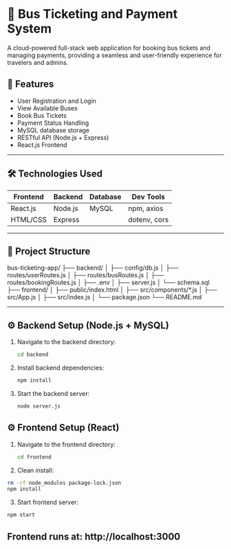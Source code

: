# 🚌 Bus Ticketing and Payment System

A cloud-powered full-stack web application for booking bus tickets and managing payments, providing a seamless and user-friendly experience for travelers and admins.

## 🚀 Features

- User Registration and Login
- View Available Buses
- Book Bus Tickets
- Payment Status Handling
- MySQL database storage
- RESTful API (Node.js + Express)
- React.js Frontend

---

## 🛠️ Technologies Used

| Frontend  | Backend  | Database | Dev Tools        |
|-----------|----------|----------|------------------|
| React.js  | Node.js  | MySQL    | npm, axios       |
| HTML/CSS  | Express  |          | dotenv, cors     |

---

## 📁 Project Structure

bus-ticketing-app/
├── backend/
│ ├── config/db.js
│ ├── routes/userRoutes.js
│ ├── routes/busRoutes.js
│ ├── routes/bookingRoutes.js
│ ├── .env
│ ├── server.js
│ └── schema.sql
├── frontend/
│ ├── public/index.html
│ ├── src/components/*.js
│ ├── src/App.js
│ ├── src/index.js
│ └── package.json
└── README.md


---

## ⚙️ Backend Setup (Node.js + MySQL)

1. Navigate to the backend directory:
   ```bash
   cd backend
2. Install backend dependencies:
   ```bash
   npm install
3. Start the backend server:
   ```bash
   node server.js

## ⚙️ Frontend Setup (React)

1. Navigate to the frontend directory:
   ```bash
   cd frontend
2. Clean install:
```bash
rm -rf node_modules package-lock.json
npm install
```
3. Start frontend server:
```bash
npm start
```
## Frontend runs at: http://localhost:3000
